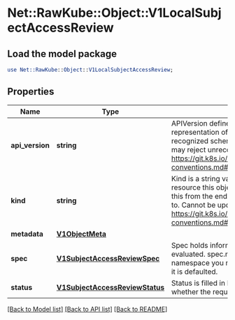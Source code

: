 # Net::RawKube::Object::V1LocalSubjectAccessReview

## Load the model package
```perl
use Net::RawKube::Object::V1LocalSubjectAccessReview;
```

## Properties
Name | Type | Description | Notes
------------ | ------------- | ------------- | -------------
**api_version** | **string** | APIVersion defines the versioned schema of this representation of an object. Servers should convert recognized schemas to the latest internal value, and may reject unrecognized values. More info: https://git.k8s.io/community/contributors/devel/api-conventions.md#resources | [optional] 
**kind** | **string** | Kind is a string value representing the REST resource this object represents. Servers may infer this from the endpoint the client submits requests to. Cannot be updated. In CamelCase. More info: https://git.k8s.io/community/contributors/devel/api-conventions.md#types-kinds | [optional] 
**metadata** | [**V1ObjectMeta**](V1ObjectMeta.md) |  | [optional] 
**spec** | [**V1SubjectAccessReviewSpec**](V1SubjectAccessReviewSpec.md) | Spec holds information about the request being evaluated.  spec.namespace must be equal to the namespace you made the request against.  If empty, it is defaulted. | 
**status** | [**V1SubjectAccessReviewStatus**](V1SubjectAccessReviewStatus.md) | Status is filled in by the server and indicates whether the request is allowed or not | [optional] 

[[Back to Model list]](../README.md#documentation-for-models) [[Back to API list]](../README.md#documentation-for-api-endpoints) [[Back to README]](../README.md)


